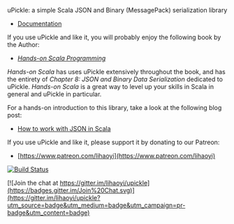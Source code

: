uPickle: a simple Scala JSON and Binary (MessagePack) serialization library

- [Documentation](https://lihaoyi.github.io/upickle)


If you use uPickle and like it, you will probably enjoy the following book by the Author:

- [*Hands-on Scala Programming*](https://www.handsonscala.com/)

*Hands-on Scala* has uses uPickle extensively throughout the book, and has
the entirety of *Chapter 8: JSON and Binary Data Serialization* dedicated to 
uPickle. *Hands-on Scala* is a great way to level up your skills in Scala
in general and uPickle in particular.

For a hands-on introduction to this library, take a look at the following blog post:

- [How to work with JSON in Scala](http://www.lihaoyi.com/post/HowtoworkwithJSONinScala.html)

If you use uPickle and like it, please support it by donating to our Patreon:

- [https://www.patreon.com/lihaoyi](https://www.patreon.com/lihaoyi)

[![Build Status](https://travis-ci.org/lihaoyi/upickle.svg)](https://travis-ci.org/lihaoyi/upickle)


[![Join the chat at https://gitter.im/lihaoyi/upickle](https://badges.gitter.im/Join%20Chat.svg)](https://gitter.im/lihaoyi/upickle?utm_source=badge&utm_medium=badge&utm_campaign=pr-badge&utm_content=badge)
